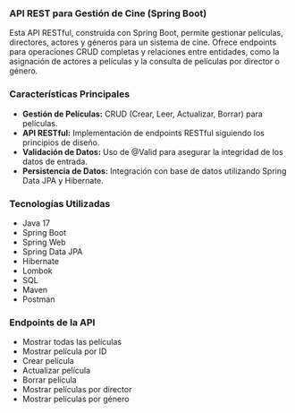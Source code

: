 ### API REST para Gestión de Cine (Spring Boot)
Esta API RESTful, construida con Spring Boot, permite gestionar películas, directores, actores y géneros para un sistema de cine. Ofrece endpoints para operaciones CRUD completas y relaciones entre entidades, como la asignación de actores a películas y la consulta de películas por director o género.
### Características Principales
- **Gestión de Películas:** CRUD (Crear, Leer, Actualizar, Borrar) para películas.
- **API RESTful:** Implementación de endpoints RESTful siguiendo los principios de diseño.
- **Validación de Datos:** Uso de @Valid para asegurar la integridad de los datos de entrada.
- **Persistencia de Datos:** Integración con base de datos utilizando Spring Data JPA y Hibernate.
### Tecnologías Utilizadas
- Java 17
- Spring Boot 
- Spring Web
- Spring Data JPA
- Hibernate
- Lombok
- SQL 
- Maven
- Postman

### Endpoints de la API
- Mostrar todas las películas
- Mostrar película por ID
- Crear película
- Actualizar película
- Borrar película
- Mostrar películas por director
- Mostrar películas por género
